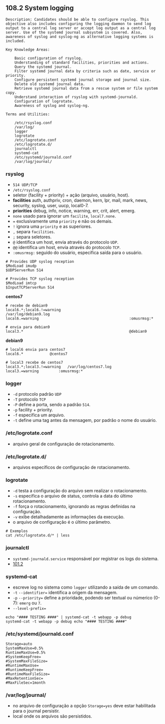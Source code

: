 ## 108.2 System logging

```
Description: Candidates should be able to configure rsyslog. This objective also includes configuring the logging daemon to send log output to a central log server or accept log output as a central log server. Use of the systemd journal subsystem is covered. Also, awareness of syslog and syslog-ng as alternative logging systems is included.

Key Knowledge Areas:

    Basic configuration of rsyslog.
    Understanding of standard facilities, priorities and actions.
    Query the systemd journal.
    Filter systemd journal data by criteria such as date, service or priority.
    Configure persistent systemd journal storage and journal size.
    Delete old systemd journal data.
    Retrieve systemd journal data from a rescue system or file system copy.
    Understand interaction of rsyslog with systemd-journald.
    Configuration of logrotate.
    Awareness of syslog and syslog-ng.

Terms and Utilities:

    /etc/rsyslog.conf
    /var/log/
    logger
    logrotate
    /etc/logrotate.conf
    /etc/logrotate.d/
    journalctl
    systemd-cat
    /etc/systemd/journald.conf
    /var/log/journal/

```

### rsyslog

* `514 UDP/TCP`
* `/etc/rsyslog.conf`
* seletor (facility + priority) + ação (arquivo, usuário, host).
* **facilities** auth, authpriv, cron, daemon, kern, lpr, mail, mark, news, security, syslog, user, uucp, local0-7.
* **priorities** debug, info, notice, warning, err, crit, alert, emerg.
* `none` usado para ignorar um `facilite`, `local7.none`.
* `=` exclusivamente uma `priority` e não os demais.
* `!` ignora uma `priority` e as superiores.
* `,` separa `facilities`.
* `;` separa seletores.
* `@` identifica um host, envia através do protocolo `UDP`.
* `@@` identifica um host, envia através do protocolo `TCP`.
* `:omusrmsg:` seguido do usuário, especifica saída para o usuário.

```
# Provides UDP syslog reception
$ModLoad imudp
$UDPServerRun 514

# Provides TCP syslog reception
$ModLoad imtcp
$InputTCPServerRun 514
```

**centos7**
```
# recebe de debian9
local6.*;local6.!=warning                               /var/log/debian9.log
local6.=warning                                         :omusrmsg:*

# envia para debian9
local3.*                                                @debian9
```

**debian9**
```
# local6 envia para centos7
local6.*			@centos7

# local3 recebe de centos7
local3.*;local3.!=warning	/var/log/centos7.log
local3.=warning			:omusrmsg:*
```

### logger

* `-d` protocolo padrão `UDP`
* `-T` protocolo `TCP`
* `-P` define a porta, sendo a padrão `514`.
* `-p` facility + priority.
* `-f` especifica um arquivo.
* `-t` define uma tag antes da mensagem, por padrão o nome do usuário.

### /etc/logrotate.conf

* arquivo geral de configuração de rotacionamento.

### /etc/logrotate.d/

* arquivos específicos de configuração de rotacionamento.

### logrotate

* `-d` testa a configuração do arquivo sem realizar o rotacionamento.
* `-s` especifica o arquivo de status, controla a data do último rotacionamento.
* `-f` força o rotacionamento, ignorando as regras definidas na configuração.
* `-v` exibe detalhadamente as informações da execução.
* o arquivo de configuração é o último parâmetro.

```shell
# Exemplos
cat /etc/logrotate.d/* | less
```

### journalctl

* `systemd-journald.service` responsável por registrar os logs do sistema.
* [101.2](../objective1/101.2.md)

### systemd-cat

* escreve log no sistema como `logger` utilizando a saída de um comando.
* `-t` `--identifier=` identifica a origem da mensagem.
* `-p` `--priority=` define a prioridade, podendo ser textual ou númerico (0-7): `emerg` ou `7`.
* `--level-prefix=`

```shell
echo "#### TESTING ####" | systemd-cat -t webapp -p debug
systemd-cat -t webapp -p debug echo "#### TESTING ####"
```

### /etc/systemd/journald.conf

```
Storage=auto
SystemMaxUse=0.5%
RuntimeMaxUse=0.5%
#SystemKeepFree=
#SystemMaxFileSize=
#RuntimeMaxUse=
#RuntimeKeepFree=
#RuntimeMaxFileSize=
#MaxRetentionSec=
#MaxFileSec=1month
```

### /var/log/journal/

* no arquivo de configuração a opção `Storage=yes` deve estar habilitada para o journal persistir.
* local onde os arquivos são persistidos.

